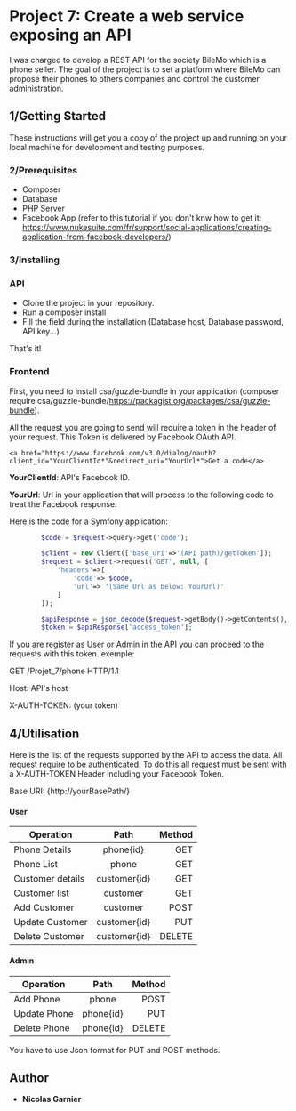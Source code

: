 # Project 7: Create a web service exposing an API

I was charged to develop a REST API for the society BileMo which is a phone seller.
The goal of the project is to set a platform where BileMo can propose their phones to others companies and control the customer administration. 

## 1/Getting Started

These instructions will get you a copy of the project up and running on your local machine for development and testing purposes.

### 2/Prerequisites

* Composer
* Database
* PHP Server
* Facebook App (refer to this tutorial if you don't knw how to get it: https://www.nukesuite.com/fr/support/social-applications/creating-application-from-facebook-developers/)

### 3/Installing

### API

* Clone the project in your repository.
* Run a composer install
* Fill the field during the installation (Database host, Database password, API key...)

That's it!

### Frontend

First, you need to install csa/guzzle-bundle in your application (composer require csa/guzzle-bundle/https://packagist.org/packages/csa/guzzle-bundle).

All the request you are going to send will require a token in the header of your request.
This Token is delivered by Facebook OAuth API.

```
<a href="https://www.facebook.com/v3.0/dialog/oauth?client_id="YourClientId*"&redirect_uri="YourUrl*">Get a code</a>
```
**YourClientId**: API's Facebook ID.


**YourUrl**: Url in your application that will process to the following code to treat the Facebook response.

Here is the code for a Symfony application:
```php
        $code = $request->query->get('code');

        $client = new Client(['base_uri'=>'(API path)/getToken']);
        $request = $client->request('GET', null, [
            'headers'=>[
                'code'=> $code,
                'url'=> '(Same Url as below: YourUrl)'
            ]
        ]);

        $apiResponse = json_decode($request->getBody()->getContents(), true);
        $token = $apiResponse['access_token'];
```

If you are register as User or Admin in the API you can proceed to the requests with this token.
exemple:

GET /Projet_7/phone HTTP/1.1

Host: API's host

X-AUTH-TOKEN: (your token)

## 4/Utilisation

Here is the list of the requests supported by the API to access the data.
All request require to be authenticated. To do this all request must be sent with a X-AUTH-TOKEN Header including your Facebook Token.

Base URI: {http://yourBasePath/}

#### User

| Operation              | Path          | Method  |
| -----------------------|:-------------:| -------:|
| Phone Details          | phone{id}     |   GET   |
| Phone List             | phone         |   GET   |
| Customer details       | customer{id}  |   GET   |
| Customer list          | customer      |   GET   |
| Add Customer           | customer      |   POST  |
| Update Customer        | customer{id}  |   PUT   |
| Delete Customer        | customer{id}  |  DELETE |

#### Admin

| Operation              | Path          | Method  |
| -----------------------|:-------------:| -------:|
| Add Phone              | phone         |   POST  |
| Update Phone           | phone{id}     |   PUT   |
| Delete Phone           | phone{id}     |  DELETE |

You have to use Json format for PUT and POST methods.

## Author

* **Nicolas Garnier**

